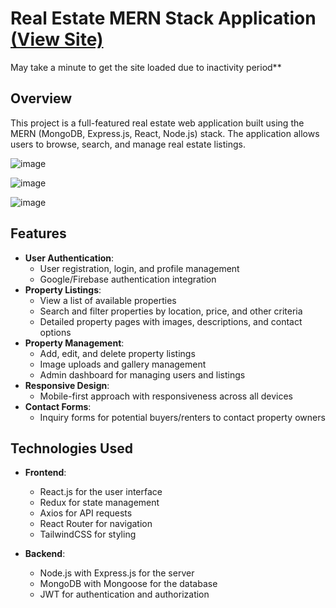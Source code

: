 # Real Estate MERN Stack Application [(View Site)](https://terranestrealty.onrender.com/) 

May take a minute to get the site loaded due to inactivity period**

## Overview

This project is a full-featured real estate web application built using the MERN (MongoDB, Express.js, React, Node.js) stack. The application allows users to browse, search, and manage real estate listings.

![image](https://github.com/user-attachments/assets/23f819a1-07fe-438b-861b-ce6b93d3f4c1)

![image](https://github.com/user-attachments/assets/830c69ab-c5ae-468b-8deb-602776f9ae0b)

![image](https://github.com/user-attachments/assets/f0aa8765-2523-4624-b795-779bae90d868)


## Features

- **User Authentication**: 
  - User registration, login, and profile management
  - Google/Firebase authentication integration
- **Property Listings**:
  - View a list of available properties
  - Search and filter properties by location, price, and other criteria
  - Detailed property pages with images, descriptions, and contact options
- **Property Management**:
  - Add, edit, and delete property listings
  - Image uploads and gallery management
  - Admin dashboard for managing users and listings
- **Responsive Design**:
  - Mobile-first approach with responsiveness across all devices
- **Contact Forms**:
  - Inquiry forms for potential buyers/renters to contact property owners

## Technologies Used

- **Frontend**:
  - React.js for the user interface
  - Redux for state management
  - Axios for API requests
  - React Router for navigation
  - TailwindCSS for styling

- **Backend**:
  - Node.js with Express.js for the server
  - MongoDB with Mongoose for the database
  - JWT for authentication and authorization


